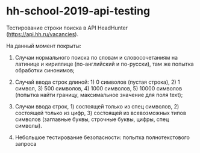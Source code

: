 # hh-school-2019-api-testing

Тестирование строки поиска в API HeadHunter (https://api.hh.ru/vacancies).

На данный момент покрыты:

1. Случаи нормального поиска по словам и словосочетаниям на латинице и кириллице (по-английский и по-русски), там же попытка обработки синонимов;

2. Случай ввода строк длиной: 1) 0 символов (пустая строка), 2) 1 символ, 3) 500 символов, 4) 1000 символов, 5) 10000 символов (попытка найти границу, максимальное значение для поля text);

3. Случаи ввода строк, 1) состоящей только из спец символов, 2) состоящей только из цифр, 3) состоящей из всевозможных типов символов (заглавные буквы, строчные буквы, цифры, спец символы). 

4. Небольшое тестирование безопасности: попытка полнотекстового запроса